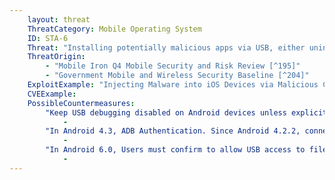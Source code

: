 ```yaml
---
    layout: threat
    ThreatCategory: Mobile Operating System
    ID: STA-6
    Threat: "Installing potentially malicious apps via USB, either unintentionally by the device user, or by an infected computer or charging station without the user\'s knowledge."
    ThreatOrigin:
        - "Mobile Iron Q4 Mobile Security and Risk Review [^195]"
        - "Government Mobile and Wireless Security Baseline [^204]"
    ExploitExample: "Injecting Malware into iOS Devices via Malicious Chargers [^217]"
    CVEExample:
    PossibleCountermeasures:
        "Keep USB debugging disabled on Android devices unless explicitly needed. When USB debugging is enabled, do not trust new computers unless appropriate. On iOS, do not trust new computers connected via USB unless appropriate.":
            - 
        "In Android 4.3, ADB Authentication. Since Android 4.2.2, connections to ADB are authenticated with an RSA keypair. This prevents unauthorized use of ADB where the attacker has physical access to a device. [^220]":
            - 
        "In Android 6.0, Users must confirm to allow USB access to files, storage, or other functionality on the phone. Default is now charge only with access to storage requiring explicit approval from the user. [^221]":
            - 
---
```

